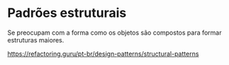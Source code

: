 # Padrões estruturais

Se preocupam com a forma como os objetos são compostos para formar estruturas maiores.


https://refactoring.guru/pt-br/design-patterns/structural-patterns
